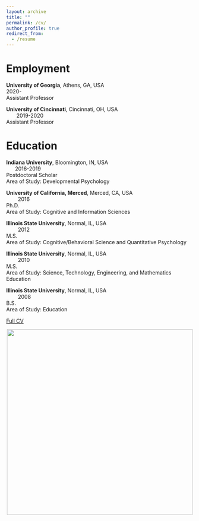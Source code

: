 ```yaml
---
layout: archive
title: ""
permalink: /cv/
author_profile: true
redirect_from:
  - /resume
---
```

# Employment

**University of Georgia**, Athens, GA, USA &nbsp; &nbsp; &nbsp; &nbsp; &nbsp; &nbsp; &nbsp; &nbsp; &nbsp; &nbsp; &nbsp; &nbsp; &nbsp; &nbsp; &nbsp;&nbsp; &nbsp; &nbsp; &nbsp; &nbsp; &nbsp;&nbsp; &nbsp; &nbsp; &nbsp; &nbsp; &nbsp;&nbsp; &nbsp; &nbsp; 2020-<br/>Assistant Professor

**University of Cincinnati**, Cincinnati, OH, USA &nbsp; &nbsp; &nbsp; &nbsp; &nbsp; &nbsp; &nbsp; &nbsp; &nbsp; &nbsp; &nbsp; &nbsp; &nbsp; &nbsp; &nbsp;&nbsp; &nbsp; &nbsp; &nbsp; &nbsp; &nbsp;&nbsp; &nbsp; &nbsp; &nbsp; &nbsp; &nbsp;&nbsp; &nbsp; &nbsp; 2019-2020<br/>Assistant Professor




# Education 


**Indiana University**, Bloomington, IN, USA &nbsp; &nbsp; &nbsp; &nbsp; &nbsp; &nbsp; &nbsp; &nbsp; &nbsp; &nbsp; &nbsp; &nbsp;&nbsp; &nbsp; &nbsp; &nbsp; &nbsp; &nbsp;&nbsp; &nbsp; &nbsp; &nbsp; &nbsp; &nbsp;&nbsp; &nbsp; &nbsp; &nbsp; &nbsp; &nbsp; &nbsp;&nbsp; &nbsp; &nbsp;2016-2019<br/>Postdoctoral Scholar<br/>Area of Study: Developmental Psychology




**University of California, Merced**, Merced, CA, USA &nbsp; &nbsp; &nbsp; &nbsp; &nbsp; &nbsp; &nbsp; &nbsp; &nbsp; &nbsp; &nbsp; &nbsp; &nbsp; &nbsp; &nbsp; &nbsp; &nbsp; &nbsp; &nbsp; &nbsp; &nbsp;&nbsp; &nbsp; &nbsp; &nbsp;2016<br/>Ph.D.<br/>Area of Study: Cognitive and Information Sciences




**Illinois State University**, Normal, IL, USA &nbsp; &nbsp; &nbsp; &nbsp; &nbsp; &nbsp; &nbsp; &nbsp; &nbsp; &nbsp; &nbsp; &nbsp; &nbsp; &nbsp; &nbsp; &nbsp; &nbsp; &nbsp; &nbsp; &nbsp; &nbsp; &nbsp; &nbsp; &nbsp;&nbsp; &nbsp; &nbsp; &nbsp; &nbsp; &nbsp; &nbsp;&nbsp; &nbsp; &nbsp; &nbsp;2012<br/>M.S.<br/>Area of Study: Cognitive/Behavioral Science and Quantitative Psychology




**Illinois State University**, Normal, IL, USA &nbsp; &nbsp; &nbsp; &nbsp; &nbsp; &nbsp; &nbsp; &nbsp; &nbsp; &nbsp; &nbsp; &nbsp; &nbsp; &nbsp; &nbsp; &nbsp; &nbsp; &nbsp; &nbsp; &nbsp; &nbsp; &nbsp; &nbsp; &nbsp;&nbsp; &nbsp; &nbsp; &nbsp; &nbsp; &nbsp; &nbsp;&nbsp; &nbsp; &nbsp; &nbsp;2010<br/>M.S.<br/>Area of Study: Science, Technology, Engineering, and Mathematics Education 




**Illinois State University**, Normal, IL, USA &nbsp; &nbsp; &nbsp; &nbsp; &nbsp; &nbsp; &nbsp; &nbsp; &nbsp; &nbsp; &nbsp; &nbsp; &nbsp; &nbsp; &nbsp; &nbsp; &nbsp; &nbsp; &nbsp; &nbsp; &nbsp; &nbsp; &nbsp; &nbsp;&nbsp; &nbsp; &nbsp; &nbsp; &nbsp; &nbsp; &nbsp;&nbsp; &nbsp; &nbsp; &nbsp;2008<br/>B.S.<br/>Area of Study: Education 


[Full CV](http://drewabney.github.io/files/Abney_CV_norefs.pdf) 

<center><img src="https://drewabney.github.io/images//13765685_10103693171561610_1424932480286525714_o.jpg" width="500" height="500">

